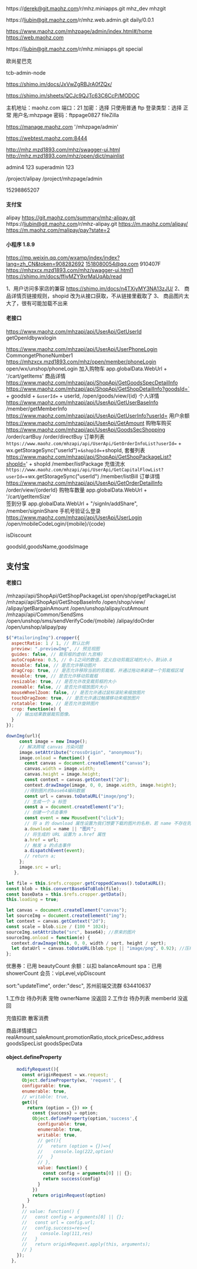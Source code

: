 https://derek@git.maohz.com/r/mhz.miniapps.git
mhz_dev mhzgit

https://liubin@git.maohz.com/r/mhz.web.admin.git
daily/0.0.1

https://www.maohz.com/mhzpage/admin/index.html#/home https://web.maohz.com

https://liubin@git.maohz.com/r/mhz.miniapps.git
special

欧尚星巴克

tcb-admin-node

https://shimo.im/docs/JxVwZgRBJrA0fZQx/

<!-- 需求池 -->
https://shimo.im/sheets/QCJc9QJTc63C6CcP/MODOC

主机地址：maohz.com 端口：21 加密：选择 只使用普通 ftp
登录类型：选择 正常 用户名:mhzpage 密码：ftppage0827
fileZilla

https://manage.maohz.com
'/mhzpage/admin'

https://webtest.maohz.com:8444

http://mhz.mzd1893.com/mhz/swagger-ui.html
http://mhz.mzd1893.com/mhz/open/dict/mainlist

admin4
123
superadmin 123

/project/alipay
/project/mhzpage/admin

15298865207

#### 支付宝

alipay https://git.maohz.com/summary/mhz-alipay.git https://liubin@git.maohz.com/r/mhz-alipay.git
https://m.maohz.com/alipay/
https://m.maohz.com/malipay/pay?state=2

#### 小程序 1.8.9

https://mp.weixin.qq.com/wxamp/index/index?lang=zh_CN&token=908282692
1518080054@qq.com 910407F
https://mhzxcx.mzd1893.com/mhz/swagger-ui.html1
https://shimo.im/docs/ffjyMZY9xrMaUqAb/read

1、用户访问多家店的兼容
https://shimo.im/docs/n4TXiyMY3NA13zJU/
2、 商品详情页链接规则，shopid 改为从接口获取，不从链接里截取了
3、 商品图片太大了，很有可能加载不出来

#### 老接口

https://www.maohz.com/mhzapi/api/UserApi/GetUserId getOpenIdbywxlogin

https://www.maohz.com/mhzapi/api/UserApi/UserPhoneLogin CommongetPhoneNumber1 https://mhzxcx.mzd1893.com/mhz/open/member/phoneLogin
open/wx/unshop/phoneLogin
加入购物车
app.globalData.WebUrl + '/cart/getItems'
商品详情
https://www.maohz.com/mhzapi/api/ShopApi/GetGoodsSpecDetailInfo
https://www.maohz.com/mhzapi/api/ShopApi/GetShopDetailInfo?goodsId=` + goodsId + `&userId=` + userId, /open/goods/view/{id}
个人详情
https://www.maohz.com/mhzapi/api/UserApi/GetUserBaseInfo /member/getMemberInfo
https://www.maohz.com/mhzapi/api/UserApi/GetUserInfo?userId=
用户余额 https://www.maohz.com/mhzapi/api/UserApi/GetAmount
购物车购买 https://www.maohz.com/mhzapi/api/UserApi/GoodsSecShopping /order/cartBuy /order/directBuy
订单列表 `https://www.maohz.com/mhzapi/api/UserApi/GetOrderInfoList?userId=` + wx.getStorageSync("userId")+`&shopId=`+shopId,
套餐列表 https://www.maohz.com/mhzapi/api/ShopApi/GetShopPackageList?shopId=' + shopId /member/listPackage
充值流水 `https://www.maohz.com/mhzapi/api/UserApi/GetCapitalFlowList?userId=`+wx.getStorageSync("userId") /member/listBill
订单详情 https://www.maohz.com/mhzapi/api/UserApi/GetOrderDetailInfo /order/view/{orderId}
购物车数量 app.globalData.WebUrl + '/cart/getItemSize'  
签到分享 app.globalData.WebUrl + "/signIn/addShare", /member/signinShare
手机号验证么登录 https://www.maohz.com/mhzapi/api/UserApi/UserLogin /open/mobileCodeLogin/{mobile}/{code}

isDiscount

goodsId,goodsName,goodsImage

## 支付宝

#### 老接口

/mhzapi/api/ShopApi/GetShopPackageList open/shop/getPackageList
/mhzapi/api/ShopApi/GetShopBaseInfo /open/shop/view/
/alipay/getBargainAmount /open/unshop/alipay/cutAmount
/mhzapi/api/Common/SendSms /open/unshop/sms/sendVerifyCode/{mobile}
/alipay/doOrder /open/unshop/alipay/pay

```js
$("#tailoringImg").cropper({
  aspectRatio: 1 / 1, // 默认比例
  preview: ".previewImg", // 预览视图
  guides: false, // 裁剪框的虚线(九宫格)
  autoCropArea: 0.5, // 0-1之间的数值，定义自动剪裁区域的大小，默认0.8
  movable: false, // 是否允许移动图片
  dragCrop: true, // 是否允许移除当前的剪裁框，并通过拖动来新建一个剪裁框区域
  movable: true, // 是否允许移动剪裁框
  resizable: true, // 是否允许改变裁剪框的大小
  zoomable: false, // 是否允许缩放图片大小
  mouseWheelZoom: false, // 是否允许通过鼠标滚轮来缩放图片
  touchDragZoom: true, // 是否允许通过触摸移动来缩放图片
  rotatable: true, // 是否允许旋转图片
  crop: function(e) {
    // 输出结果数据裁剪图像。
  }
});
```

```js
downImg(url){
     const image = new Image();
     // 解决跨域 canvas 污染问题
     image.setAttribute("crossOrigin", "anonymous");
     image.onload = function() {
       const canvas = document.createElement("canvas");
       canvas.width = image.width;
       canvas.height = image.height;
       const context = canvas.getContext("2d");
       context.drawImage(image, 0, 0, image.width, image.height);
       //得到图片的base64编码数据
       const url = canvas.toDataURL("image/png");
       // 生成一个 a 标签
       const a = document.createElement("a");
       // 创建一个点击事件
       const event = new MouseEvent("click");
       // 将 a 的 download 属性设置为我们想要下载的图片的名称，若 name 不存在则使用'图片'作为默认名称
       a.download = name || "图片";
       // 将生成的 URL 设置为 a.href 属性
       a.href = url;
       // 触发 a 的点击事件
       a.dispatchEvent(event);
       // return a;
     };
     image.src = url;
   },
```

```js
let file = this.$refs.cropper.getCroppedCanvas().toDataURL();
const blob = this.convertBase64ToBlob(file);
const baseData = this.$refs.cropper.getData();
this.loading = true;

let canvas = document.createElement("canvas");
let sourceImg = document.createElement("img");
let context = canvas.getContext("2d");
const scale = blob.size / (100 * 1024);
sourceImg.setAttribute("src", base64); //原来的图片
sourceImg.onload = function(e) {
  context.drawImage(this, 0, 0, width / sqrt, height / sqrt);
  let dataUrl = canvas.toDataURL(blob.type || "image/png", 0.92); //压缩后的图片
};
```

优惠券：已用 beautyCount
余额：以扣 balanceAmount
spa：已用 showerCount
会员：vipLevel,vipDiscount

sort:"updateTime",
order:"desc",
苏州前端交流群 634410637

1.工作台 待办列表 宠物 ownerName 没返回 2.工作台 待办列表 memberId 没返回

充值扣款 散客消费

商品详情接口
realAmount,saleAmount,promotionRatio,stock,priceDesc,address
goodsSpecList goodsSpecData

#### object.defineProperty

```js
    modifyRequest(){
      const originRequest = wx.request;
      Object.defineProperty(wx, 'request', {
      configurable: true,
      enumerable: true,
      // writable: true,
      get(){
        return (option = {}) => {
          const {success} = option;
          Object.defineProperty(option,'success',{
            configurable: true,
            enumerable: true,
            writable: true,
            // get(){
            //   return (option = {})=>{
            //    console.log(222,option)
            //   }
            // },
            value: function() {
              const config = arguments[0] || {};
              return success(config)
            }
          })
          return originRequest(option)
        }
      },
      // value: function() {
      //   const config = arguments[0] || {};
      //   const url = config.url;
      //   config.success=res=>{
      //     console.log(111,res)
      //   }
      //   return originRequest.apply(this, arguments);
      // }
    });
  },
```
